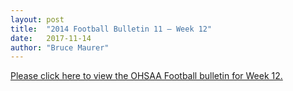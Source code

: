 ```yaml
---
layout: post
title:  "2014 Football Bulletin 11 – Week 12"
date:   2017-11-14
author: "Bruce Maurer"
---
```


[Please click here to view the OHSAA Football bulletin for Week 12.](https://storage.googleapis.com/ohsaa-websites/bulletins/2014/2014-Football-Bulletin-11-Week-12.pdf)
